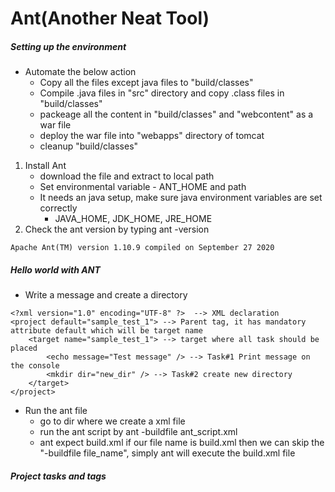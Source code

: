 # Ant(Another Neat Tool)


##### Setting up the environment

 - Automate the below action
    - Copy all the files except java files to "build/classes"
    - Compile .java files in "src" directory and copy .class files in "build/classes"
    - packeage all the content in "build/classes" and "webcontent" as a war file
    - deploy the war file into "webapps" directory of tomcat
    - cleanup "build/classes"  

1. Install Ant
    - download the file and extract to local path
    -  Set environmental variable - ANT_HOME and path
    -  It needs an java setup, make sure java environment variables are set correctly
        - JAVA_HOME, JDK_HOME, JRE_HOME 
2. Check the ant version by typing ant -version

```
Apache Ant(TM) version 1.10.9 compiled on September 27 2020
```

##### Hello world with ANT

- Write a message and create a directory

```
<?xml version="1.0" encoding="UTF-8" ?>  --> XML declaration
<project default="sample_test_1"> --> Parent tag, it has mandatory attribute default which will be target name
	<target name="sample_test_1"> --> target where all task should be placed
		<echo message="Test message" /> --> Task#1 Print message on the console
		<mkdir dir="new_dir" /> --> Task#2 create new directory
	</target>
</project>
```
- Run the ant file 
  - go to dir where we create a xml file
  - run the ant script by ant -buildfile ant_script.xml 
  - ant expect build.xml if our file name is build.xml then we can skip the "-buildfile file_name", simply ant will execute the build.xml file


##### Project tasks and tags

